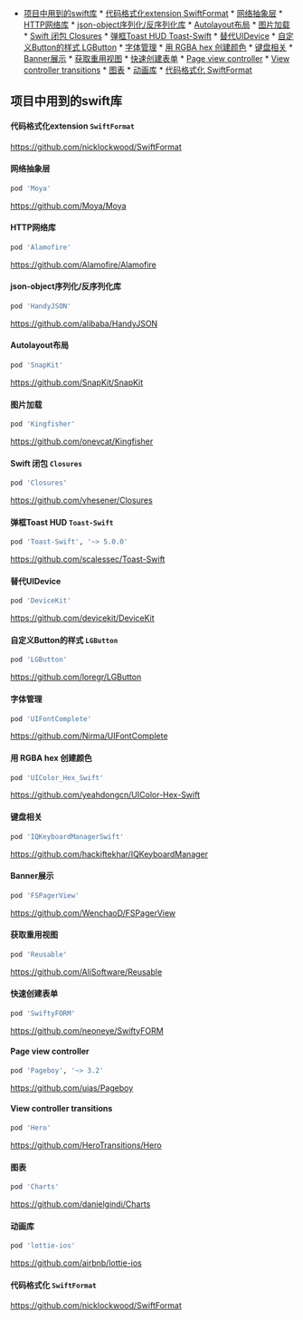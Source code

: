 

  * [项目中用到的swift库](#项目中用到的swift库)
            * [代码格式化extension  SwiftFormat](#代码格式化extension--swiftformat)
            * [网络抽象层](#网络抽象层)
            * [HTTP网络库](#http网络库)
            * [json-object序列化/反序列化库](#json-object序列化反序列化库)
            * [Autolayout布局](#autolayout布局)
            * [图片加载](#图片加载)
            * [Swift 闭包  Closures](#swift-闭包--closures)
            * [弹框Toast HUD Toast-Swift](#弹框toast-hud-toast-swift)
            * [替代UIDevice](#替代uidevice)
            * [自定义Button的样式 LGButton](#自定义button的样式-lgbutton)
            * [字体管理](#字体管理)
            * [用 RGBA hex 创建颜色](#用-rgba-hex-创建颜色)
            * [键盘相关](#键盘相关)
            * [Banner展示](#banner展示)
            * [获取重用视图](#获取重用视图)
            * [快速创建表单](#快速创建表单)
            * [Page view controller](#page-view-controller)
            * [View controller transitions](#view-controller-transitions)
            * [图表](#图表)
            * [动画库](#动画库)
            * [代码格式化 SwiftFormat](#代码格式化-swiftformat)
## 项目中用到的swift库


#### 代码格式化extension  `SwiftFormat`
https://github.com/nicklockwood/SwiftFormat

#### 网络抽象层
```ruby
pod 'Moya'
```
https://github.com/Moya/Moya

#### HTTP网络库
```ruby
pod 'Alamofire'
```
https://github.com/Alamofire/Alamofire

#### json-object序列化/反序列化库
```ruby
pod 'HandyJSON'
```
https://github.com/alibaba/HandyJSON

#### Autolayout布局
```ruby
pod 'SnapKit'
```
https://github.com/SnapKit/SnapKit

#### 图片加载
```ruby
pod 'Kingfisher'
```
https://github.com/onevcat/Kingfisher

#### Swift 闭包  `Closures`
```ruby
pod 'Closures'
```
https://github.com/vhesener/Closures

#### 弹框Toast HUD `Toast-Swift`
```ruby
pod 'Toast-Swift', '~> 5.0.0'
```
https://github.com/scalessec/Toast-Swift

#### 替代UIDevice
```ruby
pod 'DeviceKit'
```
https://github.com/devicekit/DeviceKit

#### 自定义Button的样式 `LGButton`
```ruby
pod 'LGButton'
```
https://github.com/loregr/LGButton

#### 字体管理
```ruby
pod 'UIFontComplete'
```
https://github.com/Nirma/UIFontComplete

#### 用 RGBA hex 创建颜色
```ruby
pod 'UIColor_Hex_Swift'
```
https://github.com/yeahdongcn/UIColor-Hex-Swift

#### 键盘相关
```ruby
pod 'IQKeyboardManagerSwift'
```
https://github.com/hackiftekhar/IQKeyboardManager

#### Banner展示
```ruby
pod 'FSPagerView'
```
https://github.com/WenchaoD/FSPagerView

#### 获取重用视图
```ruby
pod 'Reusable'
```
https://github.com/AliSoftware/Reusable

#### 快速创建表单
```ruby
pod 'SwiftyFORM'
```
https://github.com/neoneye/SwiftyFORM

#### Page view controller
```ruby
pod 'Pageboy', '~> 3.2'
```
https://github.com/uias/Pageboy

#### View controller transitions
```ruby
pod 'Hero'
```
https://github.com/HeroTransitions/Hero

#### 图表
```ruby
pod 'Charts'
```
https://github.com/danielgindi/Charts

#### 动画库
```ruby
pod 'lottie-ios'
```
https://github.com/airbnb/lottie-ios

#### 代码格式化 `SwiftFormat`
https://github.com/nicklockwood/SwiftFormat




